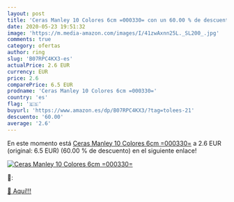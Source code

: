 ```yaml
---
layout: post
title: 'Ceras Manley 10 Colores 6cm =000330= con un 60.00 % de descuento'
date: 2020-05-23 19:51:32
image: 'https://m.media-amazon.com/images/I/41zwAxnn25L._SL200_.jpg'
comments: true
category: ofertas
author: ring
slug: 'B07RPC4KX3-es'
actualPrice: 2.6 EUR
currency: EUR
price: 2.6
comparePrice: 6.5 EUR
prodname: 'Ceras Manley 10 Colores 6cm =000330='
country: 'es'
flag: '🇪🇸'
buyurl: 'https://www.amazon.es/dp/B07RPC4KX3/?tag=tolees-21'
descuento: '60.00'
average: '2.6'
---
```


En este momento está [Ceras Manley 10 Colores 6cm =000330=](https://www.amazon.es/dp/B07RPC4KX3/?tag=tolees-21) a 2.6 EUR (original: 6.5 EUR) (60.00 %  de descuento) en el siguiente enlace!

[![Ceras Manley 10 Colores 6cm =000330=](https://m.media-amazon.com/images/I/41zwAxnn25L._SL200_.jpg)](https://www.amazon.es/dp/B07RPC4KX3/?tag=tolees-21)

🔎:


[🛒 Aquí!!!](https://www.amazon.es/dp/B07RPC4KX3/?tag=tolees-21)
